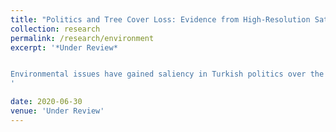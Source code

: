 ```yaml
---
title: "Politics and Tree Cover Loss: Evidence from High-Resolution Satellite Data"
collection: research
permalink: /research/environment
excerpt: '*Under Review*


Environmental issues have gained saliency in Turkish politics over the last decade, especially after the Gezi Park demonstrations. However, no systemic empirical evidence exists to inform us about the relationship between politics and tree cover in Turkey. Although Turkey witnessed significant tree loss over the last decades, we do not know how much of this damage is attributed to politics. Using high-resolution satellite data, this paper provides the first empirical relationship between local politics and tree loss. The results show that districts with Justice and Development Party (AKP) mayors have higher tree loss by around a combined area of 62 football pitches on average. These results imply that local governments can have a substantial impact on the environment despite their limited effect in the design of environmental policies.
'

date: 2020-06-30
venue: 'Under Review'
---
```


